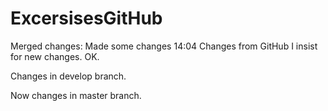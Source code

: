 # ExcersisesGitHub
Merged changes:
Made some changes 14:04
Changes from GitHub
I insist for new changes.
OK.

Changes in develop branch.

Now changes in master branch.

